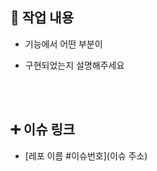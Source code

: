 ## 🔎 작업 내용

- 기능에서 어떤 부분이

- 구현되었는지 설명해주세요

  <br/>

  <br/>

## ➕ 이슈 링크

- [레포 이름 #이슈번호](이슈 주소)

<br/>
